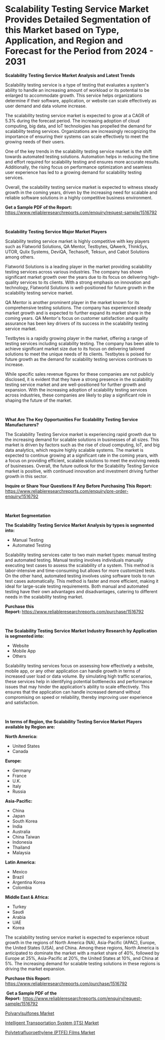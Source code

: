<p><h1>Scalability Testing Service Market Provides Detailed Segmentation of this Market based on Type, Application, and Region and Forecast for the Period from 2024 - 2031</h1></p><p><strong>Scalability Testing Service Market Analysis and Latest Trends</strong></p>
<p><p>Scalability testing service is a type of testing that evaluates a system's ability to handle an increasing amount of workload or its potential to be enlarged to accommodate growth. This service helps organizations determine if their software, application, or website can scale effectively as user demand and data volume increase.</p><p>The scalability testing service market is expected to grow at a CAGR of 5.3% during the forecast period. The increasing adoption of cloud computing, big data, and IoT technologies has propelled the demand for scalability testing services. Organizations are increasingly recognizing the importance of ensuring their systems can scale effectively to meet the growing needs of their users.</p><p>One of the key trends in the scalability testing service market is the shift towards automated testing solutions. Automation helps in reducing the time and effort required for scalability testing and ensures more accurate results. Additionally, the rising focus on performance optimization and seamless user experience has led to a growing demand for scalability testing services.</p><p>Overall, the scalability testing service market is expected to witness steady growth in the coming years, driven by the increasing need for scalable and reliable software solutions in a highly competitive business environment.</p></p>
<p><strong>Get a Sample PDF of the Report:&nbsp;</strong> <a href="https://www.reliableresearchreports.com/enquiry/request-sample/1516792">https://www.reliableresearchreports.com/enquiry/request-sample/1516792</a></p>
<p>&nbsp;</p>
<p><strong>Scalability Testing Service Major Market Players</strong></p>
<p><p>Scalability testing service market is highly competitive with key players such as Flatworld Solutions, QA Mentor, Testbytes, QAwerk, ThinkSys, UTOR, Qulix Systems, DeviQA, Techasoft, Teksun, and Cabot Solutions among others. </p><p>Flatworld Solutions is a leading player in the market providing scalability testing services across various industries. The company has shown significant market growth over the years due to its focus on delivering high-quality services to its clients. With a strong emphasis on innovation and technology, Flatworld Solutions is well-positioned for future growth in the scalability testing service market.</p><p>QA Mentor is another prominent player in the market known for its comprehensive testing solutions. The company has experienced steady market growth and is expected to further expand its market share in the coming years. QA Mentor's focus on customer satisfaction and quality assurance has been key drivers of its success in the scalability testing service market.</p><p>Testbytes is a rapidly growing player in the market, offering a range of testing services including scalability testing. The company has been able to achieve significant market size due to its focus on delivering tailored solutions to meet the unique needs of its clients. Testbytes is poised for future growth as the demand for scalability testing services continues to increase.</p><p>While specific sales revenue figures for these companies are not publicly disclosed, it is evident that they have a strong presence in the scalability testing service market and are well-positioned for further growth and expansion. With the increasing adoption of scalability testing services across industries, these companies are likely to play a significant role in shaping the future of the market.</p></p>
<p>&nbsp;</p>
<p><strong>What Are The Key Opportunities For Scalability Testing Service Manufacturers?</strong></p>
<p><p>The Scalability Testing Service market is experiencing rapid growth due to the increasing demand for scalable solutions in businesses of all sizes. This market is driven by factors such as the rise of cloud computing, IoT, and big data analytics, which require highly scalable systems. The market is expected to continue growing at a significant rate in the coming years, with a focus on providing efficient, scalable solutions to meet the evolving needs of businesses. Overall, the future outlook for the Scalability Testing Service market is positive, with continued innovation and investment driving further growth in this sector.</p></p>
<p><strong>Inquire or Share Your Questions If Any Before Purchasing This Report:</strong> <a href="https://www.reliableresearchreports.com/enquiry/pre-order-enquiry/1516792">https://www.reliableresearchreports.com/enquiry/pre-order-enquiry/1516792</a></p>
<p>&nbsp;</p>
<p><strong>Market Segmentation</strong></p>
<p><strong>The Scalability Testing Service Market Analysis by types is segmented into:</strong></p>
<p><ul><li>Manual Testing</li><li>Automated Testing</li></ul></p>
<p><p>Scalability testing services cater to two main market types: manual testing and automated testing. Manual testing involves individuals manually executing test cases to assess the scalability of a system. This method is labor-intensive and time-consuming but allows for more customized tests. On the other hand, automated testing involves using software tools to run test cases automatically. This method is faster and more efficient, making it ideal for large-scale testing requirements. Both manual and automated testing have their own advantages and disadvantages, catering to different needs in the scalability testing market.</p></p>
<p><strong>Purchase this Report:&nbsp;</strong><a href="https://www.reliableresearchreports.com/purchase/1516792">https://www.reliableresearchreports.com/purchase/1516792</a></p>
<p>&nbsp;</p>
<p><strong>The Scalability Testing Service Market Industry Research by Application is segmented into:</strong></p>
<p><ul><li>Website</li><li>Mobile App</li><li>Others</li></ul></p>
<p><p>Scalability testing services focus on assessing how effectively a website, mobile app, or any other application can handle growth in terms of increased user load or data volume. By simulating high traffic scenarios, these services help in identifying potential bottlenecks and performance issues that may hinder the application's ability to scale effectively. This ensures that the application can handle increased demand without compromising on speed or reliability, thereby improving user experience and satisfaction.</p></p>
<p>&nbsp;</p>
<p><strong>In terms of Region, the Scalability Testing Service Market Players available by Region are:</strong></p>
<p>
    <p> <strong> North America: </strong>
        <ul>
            <li>United States</li>
            <li>Canada</li>
        </ul>
        </p> 
    <p> <strong> Europe: </strong>
        <ul>
            <li>Germany</li>
            <li>France</li>
            <li>U.K.</li>
            <li>Italy</li>
            <li>Russia</li>
        </ul>
        </p> 
    <p> <strong> Asia-Pacific: </strong>
        <ul>
            <li>China</li>
            <li>Japan</li>
            <li>South Korea</li>
            <li>India</li>
            <li>Australia</li>
            <li>China Taiwan</li>
            <li>Indonesia</li>
            <li>Thailand</li>
            <li>Malaysia</li>
        </ul>
        </p> 
    <p> <strong> Latin America: </strong>
        <ul>
            <li>Mexico</li>
            <li>Brazil</li>
            <li>Argentina Korea</li>
            <li>Colombia</li>
        </ul>
        </p> 
    <p> <strong> Middle East & Africa: </strong>
        <ul>
            <li>Turkey</li>
            <li>Saudi</li>
            <li>Arabia</li>
            <li>UAE</li>
            <li>Korea</li>
        </ul>
    </p>
    </p>
<p><p>The scalability testing service market is expected to experience robust growth in the regions of North America (NA), Asia-Pacific (APAC), Europe, the United States (USA), and China. Among these regions, North America is anticipated to dominate the market with a market share of 40%, followed by Europe at 25%, Asia-Pacific at 20%, the United States at 10%, and China at 5%. The increasing demand for scalable testing solutions in these regions is driving the market expansion.</p></p>
<p><strong>Purchase this Report: </strong><a href="https://www.reliableresearchreports.com/purchase/1516792">https://www.reliableresearchreports.com/purchase/1516792</a></p>
<p>&nbsp;<strong>Get a Sample PDF of the Report:&nbsp;&nbsp;</strong><a href="https://www.reliableresearchreports.com/enquiry/request-sample/1516792">https://www.reliableresearchreports.com/enquiry/request-sample/1516792</a></p>
<p><strong></strong></p>
<p><p><a href="https://view.publitas.com/reportprime-1/polyarylsulfones-market-furnish-information-about-market-size-market-share-market-dynamics-and-projections-spanning-from-2024-to-2031/">Polyarylsulfones Market</a></p><p><a href="https://view.publitas.com/reportprime-1/intelligent-transportation-system-its-market-with-the-goal-of-estimating-the-market-size-and-future-growth-potential-of-various-market-segments-based-on-component-applications-end-user-and-region/">Intelligent Transportation System (ITS) Market</a></p><p><a href="https://view.publitas.com/reportprime-1/polytetrafluoroethylene-ptfe-films-market-research-report-provides-critical-insights-that-can-help-shape-business-development-and-investment-strategies/">Polytetrafluoroethylene (PTFE) Films Market</a></p></p>